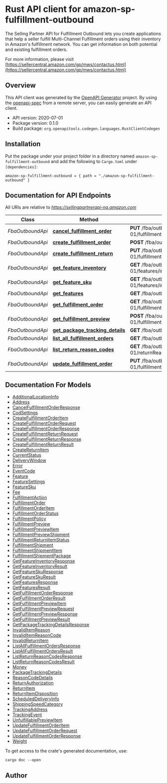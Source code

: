 # Rust API client for amazon-sp-fulfillment-outbound

The Selling Partner API for Fulfillment Outbound lets you create applications that help a seller fulfill Multi-Channel Fulfillment orders using their inventory in Amazon's fulfillment network. You can get information on both potential and existing fulfillment orders.

For more information, please visit [https://sellercentral.amazon.com/gp/mws/contactus.html](https://sellercentral.amazon.com/gp/mws/contactus.html)

## Overview

This API client was generated by the [OpenAPI Generator](https://openapi-generator.tech) project.  By using the [openapi-spec](https://openapis.org) from a remote server, you can easily generate an API client.

- API version: 2020-07-01
- Package version: 0.1.0
- Build package: `org.openapitools.codegen.languages.RustClientCodegen`

## Installation

Put the package under your project folder in a directory named `amazon-sp-fulfillment-outbound` and add the following to `Cargo.toml` under `[dependencies]`:

```
amazon-sp-fulfillment-outbound = { path = "./amazon-sp-fulfillment-outbound" }
```

## Documentation for API Endpoints

All URIs are relative to *https://sellingpartnerapi-na.amazon.com*

Class | Method | HTTP request | Description
------------ | ------------- | ------------- | -------------
*FbaOutboundApi* | [**cancel_fulfillment_order**](docs/FbaOutboundApi.md#cancel_fulfillment_order) | **PUT** /fba/outbound/2020-07-01/fulfillmentOrders/{sellerFulfillmentOrderId}/cancel | 
*FbaOutboundApi* | [**create_fulfillment_order**](docs/FbaOutboundApi.md#create_fulfillment_order) | **POST** /fba/outbound/2020-07-01/fulfillmentOrders | 
*FbaOutboundApi* | [**create_fulfillment_return**](docs/FbaOutboundApi.md#create_fulfillment_return) | **PUT** /fba/outbound/2020-07-01/fulfillmentOrders/{sellerFulfillmentOrderId}/return | 
*FbaOutboundApi* | [**get_feature_inventory**](docs/FbaOutboundApi.md#get_feature_inventory) | **GET** /fba/outbound/2020-07-01/features/inventory/{featureName} | 
*FbaOutboundApi* | [**get_feature_sku**](docs/FbaOutboundApi.md#get_feature_sku) | **GET** /fba/outbound/2020-07-01/features/inventory/{featureName}/{sellerSku} | 
*FbaOutboundApi* | [**get_features**](docs/FbaOutboundApi.md#get_features) | **GET** /fba/outbound/2020-07-01/features | 
*FbaOutboundApi* | [**get_fulfillment_order**](docs/FbaOutboundApi.md#get_fulfillment_order) | **GET** /fba/outbound/2020-07-01/fulfillmentOrders/{sellerFulfillmentOrderId} | 
*FbaOutboundApi* | [**get_fulfillment_preview**](docs/FbaOutboundApi.md#get_fulfillment_preview) | **POST** /fba/outbound/2020-07-01/fulfillmentOrders/preview | 
*FbaOutboundApi* | [**get_package_tracking_details**](docs/FbaOutboundApi.md#get_package_tracking_details) | **GET** /fba/outbound/2020-07-01/tracking | 
*FbaOutboundApi* | [**list_all_fulfillment_orders**](docs/FbaOutboundApi.md#list_all_fulfillment_orders) | **GET** /fba/outbound/2020-07-01/fulfillmentOrders | 
*FbaOutboundApi* | [**list_return_reason_codes**](docs/FbaOutboundApi.md#list_return_reason_codes) | **GET** /fba/outbound/2020-07-01/returnReasonCodes | 
*FbaOutboundApi* | [**update_fulfillment_order**](docs/FbaOutboundApi.md#update_fulfillment_order) | **PUT** /fba/outbound/2020-07-01/fulfillmentOrders/{sellerFulfillmentOrderId} | 


## Documentation For Models

 - [AdditionalLocationInfo](docs/AdditionalLocationInfo.md)
 - [Address](docs/Address.md)
 - [CancelFulfillmentOrderResponse](docs/CancelFulfillmentOrderResponse.md)
 - [CodSettings](docs/CodSettings.md)
 - [CreateFulfillmentOrderItem](docs/CreateFulfillmentOrderItem.md)
 - [CreateFulfillmentOrderRequest](docs/CreateFulfillmentOrderRequest.md)
 - [CreateFulfillmentOrderResponse](docs/CreateFulfillmentOrderResponse.md)
 - [CreateFulfillmentReturnRequest](docs/CreateFulfillmentReturnRequest.md)
 - [CreateFulfillmentReturnResponse](docs/CreateFulfillmentReturnResponse.md)
 - [CreateFulfillmentReturnResult](docs/CreateFulfillmentReturnResult.md)
 - [CreateReturnItem](docs/CreateReturnItem.md)
 - [CurrentStatus](docs/CurrentStatus.md)
 - [DeliveryWindow](docs/DeliveryWindow.md)
 - [Error](docs/Error.md)
 - [EventCode](docs/EventCode.md)
 - [Feature](docs/Feature.md)
 - [FeatureSettings](docs/FeatureSettings.md)
 - [FeatureSku](docs/FeatureSku.md)
 - [Fee](docs/Fee.md)
 - [FulfillmentAction](docs/FulfillmentAction.md)
 - [FulfillmentOrder](docs/FulfillmentOrder.md)
 - [FulfillmentOrderItem](docs/FulfillmentOrderItem.md)
 - [FulfillmentOrderStatus](docs/FulfillmentOrderStatus.md)
 - [FulfillmentPolicy](docs/FulfillmentPolicy.md)
 - [FulfillmentPreview](docs/FulfillmentPreview.md)
 - [FulfillmentPreviewItem](docs/FulfillmentPreviewItem.md)
 - [FulfillmentPreviewShipment](docs/FulfillmentPreviewShipment.md)
 - [FulfillmentReturnItemStatus](docs/FulfillmentReturnItemStatus.md)
 - [FulfillmentShipment](docs/FulfillmentShipment.md)
 - [FulfillmentShipmentItem](docs/FulfillmentShipmentItem.md)
 - [FulfillmentShipmentPackage](docs/FulfillmentShipmentPackage.md)
 - [GetFeatureInventoryResponse](docs/GetFeatureInventoryResponse.md)
 - [GetFeatureInventoryResult](docs/GetFeatureInventoryResult.md)
 - [GetFeatureSkuResponse](docs/GetFeatureSkuResponse.md)
 - [GetFeatureSkuResult](docs/GetFeatureSkuResult.md)
 - [GetFeaturesResponse](docs/GetFeaturesResponse.md)
 - [GetFeaturesResult](docs/GetFeaturesResult.md)
 - [GetFulfillmentOrderResponse](docs/GetFulfillmentOrderResponse.md)
 - [GetFulfillmentOrderResult](docs/GetFulfillmentOrderResult.md)
 - [GetFulfillmentPreviewItem](docs/GetFulfillmentPreviewItem.md)
 - [GetFulfillmentPreviewRequest](docs/GetFulfillmentPreviewRequest.md)
 - [GetFulfillmentPreviewResponse](docs/GetFulfillmentPreviewResponse.md)
 - [GetFulfillmentPreviewResult](docs/GetFulfillmentPreviewResult.md)
 - [GetPackageTrackingDetailsResponse](docs/GetPackageTrackingDetailsResponse.md)
 - [InvalidItemReason](docs/InvalidItemReason.md)
 - [InvalidItemReasonCode](docs/InvalidItemReasonCode.md)
 - [InvalidReturnItem](docs/InvalidReturnItem.md)
 - [ListAllFulfillmentOrdersResponse](docs/ListAllFulfillmentOrdersResponse.md)
 - [ListAllFulfillmentOrdersResult](docs/ListAllFulfillmentOrdersResult.md)
 - [ListReturnReasonCodesResponse](docs/ListReturnReasonCodesResponse.md)
 - [ListReturnReasonCodesResult](docs/ListReturnReasonCodesResult.md)
 - [Money](docs/Money.md)
 - [PackageTrackingDetails](docs/PackageTrackingDetails.md)
 - [ReasonCodeDetails](docs/ReasonCodeDetails.md)
 - [ReturnAuthorization](docs/ReturnAuthorization.md)
 - [ReturnItem](docs/ReturnItem.md)
 - [ReturnItemDisposition](docs/ReturnItemDisposition.md)
 - [ScheduledDeliveryInfo](docs/ScheduledDeliveryInfo.md)
 - [ShippingSpeedCategory](docs/ShippingSpeedCategory.md)
 - [TrackingAddress](docs/TrackingAddress.md)
 - [TrackingEvent](docs/TrackingEvent.md)
 - [UnfulfillablePreviewItem](docs/UnfulfillablePreviewItem.md)
 - [UpdateFulfillmentOrderItem](docs/UpdateFulfillmentOrderItem.md)
 - [UpdateFulfillmentOrderRequest](docs/UpdateFulfillmentOrderRequest.md)
 - [UpdateFulfillmentOrderResponse](docs/UpdateFulfillmentOrderResponse.md)
 - [Weight](docs/Weight.md)


To get access to the crate's generated documentation, use:

```
cargo doc --open
```

## Author



